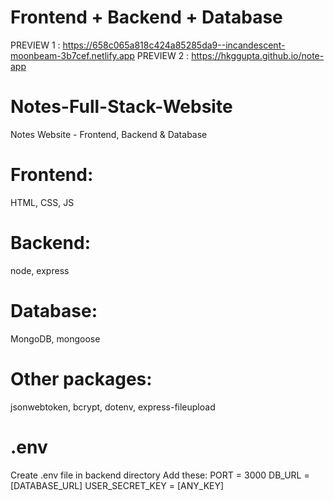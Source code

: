 # Frontend + Backend + Database
  PREVIEW 1 : https://658c065a818c424a85285da9--incandescent-moonbeam-3b7cef.netlify.app
  PREVIEW 2 : https://hkggupta.github.io/note-app

# Notes-Full-Stack-Website
 Notes Website - Frontend, Backend & Database
# Frontend: 
  HTML, CSS, JS
# Backend:
  node, express
# Database:
   MongoDB, mongoose
# Other packages:
   jsonwebtoken, bcrypt, dotenv, express-fileupload
# .env
  Create .env file in backend directory
  Add these: 
           PORT = 3000
           DB_URL = [DATABASE_URL]
           USER_SECRET_KEY = [ANY_KEY]
